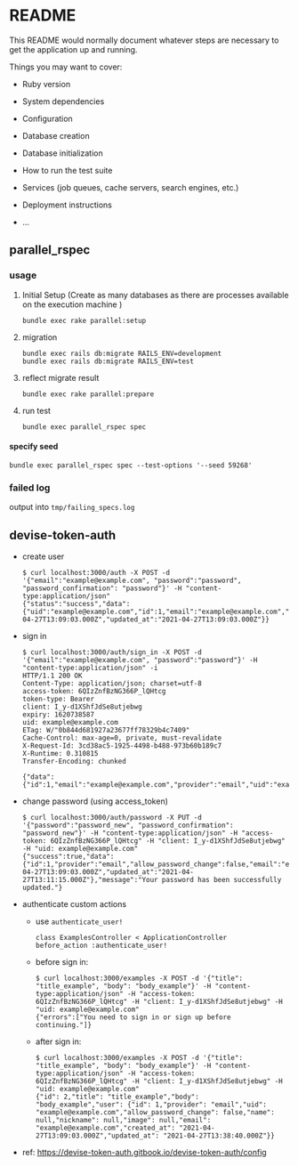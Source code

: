 # README

This README would normally document whatever steps are necessary to get the
application up and running.

Things you may want to cover:

* Ruby version

* System dependencies

* Configuration

* Database creation

* Database initialization

* How to run the test suite

* Services (job queues, cache servers, search engines, etc.)

* Deployment instructions

* ...


## parallel_rspec

### usage

1. Initial Setup (Create as many databases as there are processes available on the execution machine )
    ```
    bundle exec rake parallel:setup 
    ```

2. migration
    ```
    bundle exec rails db:migrate RAILS_ENV=development
    bundle exec rails db:migrate RAILS_ENV=test   
    ```

3. reflect migrate result
    ```
    bundle exec rake parallel:prepare 
    ```

4. run test
    ```
    bundle exec parallel_rspec spec
    ```

#### specify seed

```
bundle exec parallel_rspec spec --test-options '--seed 59268'
```

### failed log

output into `tmp/failing_specs.log`

## devise-token-auth

- create user
    ```
    $ curl localhost:3000/auth -X POST -d '{"email":"example@example.com", "password":"password", "password_confirmation": "password"}' -H "content-type:application/json"
    {"status":"success","data":{"uid":"example@example.com","id":1,"email":"example@example.com","provider":"email","allow_password_change":false,"name":null,"nickname":null,"image":null,"created_at":"2021-04-27T13:09:03.000Z","updated_at":"2021-04-27T13:09:03.000Z"}}
    ```
- sign in
    ```
    $ curl localhost:3000/auth/sign_in -X POST -d '{"email":"example@example.com", "password":"password"}' -H "content-type:application/json" -i
    HTTP/1.1 200 OK
    Content-Type: application/json; charset=utf-8
    access-token: 6QIzZnfBzNG366P_lQHtcg
    token-type: Bearer
    client: I_y-d1XShfJdSe8utjebwg
    expiry: 1620738587
    uid: example@example.com
    ETag: W/"0b844d681927a23677ff78329b4c7409"
    Cache-Control: max-age=0, private, must-revalidate
    X-Request-Id: 3cd38ac5-1925-4498-b488-973b60b189c7
    X-Runtime: 0.310815
    Transfer-Encoding: chunked

    {"data":{"id":1,"email":"example@example.com","provider":"email","uid":"example@example.com","allow_password_change":false,"name":null,"nickname":null,"image":null}}
    ```

- change password (using access_token)
    ```
    $ curl localhost:3000/auth/password -X PUT -d '{"password":"password_new", "password_confirmation": "password_new"}' -H "content-type:application/json" -H "access-token: 6QIzZnfBzNG366P_lQHtcg" -H "client: I_y-d1XShfJdSe8utjebwg" -H "uid: example@example.com"
    {"success":true,"data":{"id":1,"provider":"email","allow_password_change":false,"email":"example@example.com","uid":"example@example.com","name":null,"nickname":null,"image":null,"created_at":"2021-04-27T13:09:03.000Z","updated_at":"2021-04-27T13:11:15.000Z"},"message":"Your password has been successfully updated."}
    ```

- authenticate custom actions
    - use `authenticate_user!`
        ```
        class ExamplesController < ApplicationController
        before_action :authenticate_user!
        ```
    - before sign in:
        ```
        $ curl localhost:3000/examples -X POST -d '{"title": "title_example", "body": "body_example"}' -H "content-type:application/json" -H "access-token: 6QIzZnfBzNG366P_lQHtcg" -H "client: I_y-d1XShfJdSe8utjebwg" -H "uid: example@example.com"
        {"errors":["You need to sign in or sign up before continuing."]}
        ```
    - after sign in:
        ```
        $ curl localhost:3000/examples -X POST -d '{"title": "title_example", "body": "body_example"}' -H "content-type:application/json" -H "access-token: 6QIzZnfBzNG366P_lQHtcg" -H "client: I_y-d1XShfJdSe8utjebwg" -H "uid: example@example.com"
        {"id": 2,"title": "title_example","body": "body_example","user": {"id": 1,"provider": "email","uid": "example@example.com","allow_password_change": false,"name": null,"nickname": null,"image": null,"email": "example@example.com","created_at": "2021-04-27T13:09:03.000Z","updated_at": "2021-04-27T13:38:40.000Z"}}
        ```


- ref: https://devise-token-auth.gitbook.io/devise-token-auth/config



